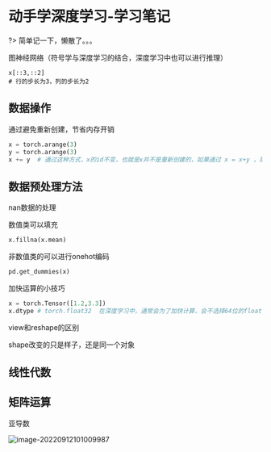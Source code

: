# 动手学深度学习-学习笔记

?> 简单记一下，懒散了。。。

图神经网络（符号学与深度学习的结合，深度学习中也可以进行推理）

```
x[::3,::2]
# 行的步长为3，列的步长为2
```

## 数据操作

通过避免重新创建，节省内存开销

```python
x = torch.arange(3)
y = torch.arange(3)
x += y  # 通过这种方式，x的id不变，也就是x并不是重新创建的，如果通过 x = x+y ，则前后的x的id不同
```

## 数据预处理方法

nan数据的处理

数值类可以填充

```python
x.fillna(x.mean)
```

非数值类的可以进行onehot编码

```python
pd.get_dummies(x)	
```

加快运算的小技巧

```python
x = torch.Tensor([1.2,3.3])
x.dtype # torch.float32  在深度学习中，通常会为了加快计算，会不选择64位的float，而选择32位的float 
```



view和reshape的区别



shape改变的只是样子，还是同一个对象

## 线性代数



## 矩阵运算

亚导数

![image-20220912101009987](https://cdn.jsdelivr.net/gh/ceresopa/img/img/image-20220912101009987.png)

